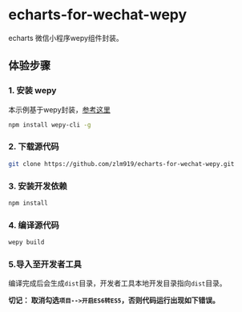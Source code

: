 # echarts-for-wechat-wepy


echarts 微信小程序wepy组件封装。


## 体验步骤
### 1. 安装 wepy
本示例基于wepy封装，[参考这里](https://github.com/Tencent/wepy)
```bash
npm install wepy-cli -g
```

### 2. 下载源代码
```bash
git clone https://github.com/zlm919/echarts-for-wechat-wepy.git
```

### 3. 安装开发依赖
```bash
npm install
```

### 4. 编译源代码
```bash
wepy build
```

### 5.导入至开发者工具

编译完成后会生成`dist`目录，开发者工具本地开发目录指向`dist`目录。

**切记： 取消勾选`项目-->开启ES6转ES5`，否则代码运行出现如下错误。**

